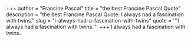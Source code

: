 +++
author = "Francine Pascal"
title = "the best Francine Pascal Quote"
description = "the best Francine Pascal Quote: I always had a fascination with twins."
slug = "i-always-had-a-fascination-with-twins"
quote = '''I always had a fascination with twins.'''
+++
I always had a fascination with twins.
